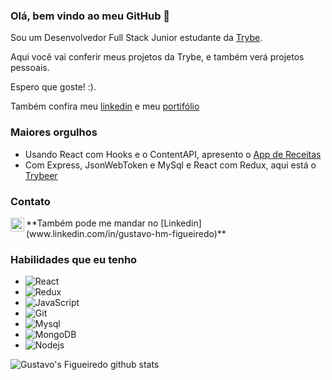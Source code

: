 ### Olá, bem vindo ao meu GitHub 👋

Sou um Desenvolvedor Full Stack Junior estudante da [Trybe](https://www.betrybe.com/).

Aqui você vai conferir meus projetos da Trybe, e também verá projetos pessoais.

Espero que goste! :).

Também confira meu [linkedin](www.linkedin.com/in/gustavo-hm-figueiredo) e meu [portifólio](https://gustaffig.github.io/)

### Maiores orgulhos
  - Usando React com Hooks e o ContentAPI, apresento o [App de Receitas](https://github.com/GustafFig/App-de-Receitas)
  - Com Express, JsonWebToken e MySql e React com Redux, aqui está o [Trybeer](https://github.com/GustafFig/Trybeer)

### Contato
<a target="_blank" href="mailto:gustavohmfigueiredo@gmail.com">
  <img align="left" alt="Gmail" width="22px" src="https://cdn.jsdelivr.net/npm/simple-icons@v3/icons/gmail.svg" />
</a>
**Também pode me mandar no [Linkedin](www.linkedin.com/in/gustavo-hm-figueiredo)**

### Habilidades que eu tenho
  - ![React](https://img.shields.io/badge/-React-45b8d8?style=flat-square&logo=react&logoColor=white)
  - ![Redux](https://img.shields.io/badge/-Redux-764ABC?style=flat-square&logo=redux&logoColor=white)
  - ![JavaScript](https://img.shields.io/badge/-JS-yellow)
  - ![Git](https://img.shields.io/badge/-Git-F05032?style=flat-square&logo=git&logoColor=white)
  - ![Mysql](https://img.shields.io/badge/-MySql-4479A1?style=flat-square&logo=mysql&logoColor=white)
  - ![MongoDB](https://img.shields.io/badge/-MongoDB-13aa52?style=flat-square&logo=mongodb&logoColor=white)
  - ![Nodejs](https://img.shields.io/badge/-Nodejs-43853d?style=flat-square&logo=Node.js&logoColor=white)

![Gustavo's Figueiredo github stats](https://github-readme-stats.vercel.app/api?username=gustaffig&hide=contribs,prs&count_private=true)

